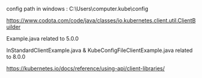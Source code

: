 config path in windows :   C:\Users\computer\.kube\config


https://www.codota.com/code/java/classes/io.kubernetes.client.util.ClientBuilder


Example.java related to 5.0.0

InStandardClientExample.java & KubeConfigFileClientExample.java related to 8.0.0


https://kubernetes.io/docs/reference/using-api/client-libraries/
